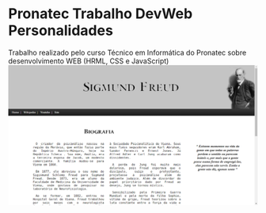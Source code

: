 # Pronatec Trabalho DevWeb Personalidades
Trabalho realizado pelo curso Técnico em Informática do Pronatec sobre desenvolvimento WEB (HRML, CSS e JavaScript)
![alt tag](https://github.com/rony-freitas/pronatec-trabalho-devweb-personalidades/blob/master/print.png)